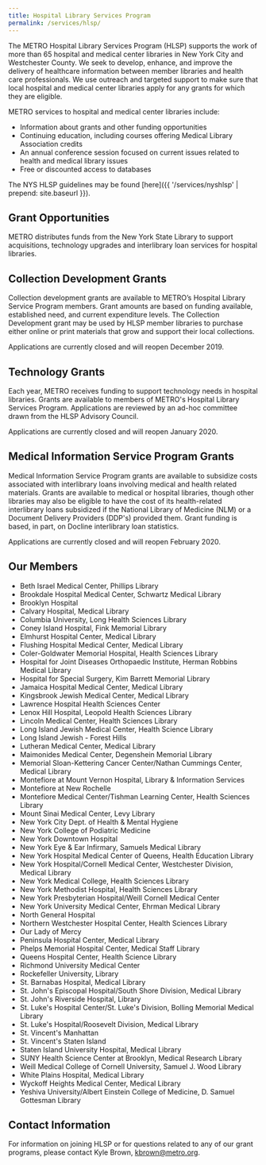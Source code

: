 ```yaml
---
title: Hospital Library Services Program
permalink: /services/hlsp/
---
```

The METRO Hospital Library Services Program (HLSP) supports the work of more than 65 hospital and medical center libraries in New York City and Westchester County. We seek to develop, enhance, and improve the delivery of healthcare information between member libraries and health care professionals. We use outreach and targeted support to make sure that local hospital and medical center libraries apply for any grants for which they are eligible. 

METRO services to hospital and medical center libraries include:

- Information about grants and other funding opportunities
- Continuing education, including courses offering Medical Library Association credits
- An annual conference session focused on current issues related to health and medical library issues
- Free or discounted access to databases 

The NYS HLSP guidelines may be found [here]({{ '/services/nyshlsp' | prepend: site.baseurl }}).

## Grant Opportunities
METRO distributes funds from the New York State Library to support acquisitions, technology upgrades and interlibrary loan services for hospital libraries.

## Collection Development Grants

Collection development grants are available to METRO’s Hospital Library Service Program members. Grant amounts are based on funding
available, established need, and current expenditure levels. The Collection Development grant may be used by HLSP member libraries to
purchase either online or print materials that grow and support their local collections.  

Applications are currently closed and will reopen December 2019. 
  
## Technology Grants
Each year, METRO receives funding to support technology needs in hospital libraries. Grants are available to members of METRO's Hospital Library Services Program. Applications are reviewed by an ad-hoc committee drawn from the HLSP Advisory Council. 

Applications are currently closed and will reopen January 2020.  

## Medical Information Service Program Grants

Medical Information Service Program grants are available to subsidize costs associated with interlibrary loans involving medical and health related materials. Grants are available to medical or hospital libraries, though other libraries may also be eligible to have the cost of its health-related interlibrary loans subsidized if the National Library of Medicine (NLM) or a Document Delivery Providers (DDP's) provided them. Grant funding is based, in part, on Docline interlibrary loan statistics.

Applications are currently closed and will reopen February 2020. 

## Our Members

- Beth Israel Medical Center, Phillips Library
- Brookdale Hospital Medical Center, Schwartz Medical Library
- Brooklyn Hospital
- Calvary Hospital, Medical Library
- Columbia University, Long Health Sciences Library
- Coney Island Hospital, Fink Memorial Library
- Elmhurst Hospital Center, Medical Library
- Flushing Hospital Medical Center, Medical Library
- Coler-Goldwater Memorial Hospital, Health Sciences Library
- Hospital for Joint Diseases Orthopaedic Institute, Herman Robbins Medical Library
- Hospital for Special Surgery, Kim Barrett Memorial Library
- Jamaica Hospital Medical Center, Medical Library
- Kingsbrook Jewish Medical Center, Medical Library
- Lawrence Hospital Health Sciences Center
- Lenox Hill Hospital, Leopold Health Sciences Library
- Lincoln Medical Center, Health Sciences Library
- Long Island Jewish Medical Center, Health Science Library
- Long Island Jewish - Forest Hills
- Lutheran Medical Center, Medical Library
- Maimonides Medical Center, Degenshein Memorial Library
- Memorial Sloan-Kettering Cancer Center/Nathan Cummings Center, Medical Library
- Montefiore at Mount Vernon Hospital, Library & Information Services
- Montefiore at New Rochelle 
- Montefiore Medical Center/Tishman Learning Center, Health Sciences Library
- Mount Sinai Medical Center, Levy Library
- New York City Dept. of Health & Mental Hygiene
- New York College of Podiatric Medicine
- New York Downtown Hospital
- New York Eye & Ear Infirmary, Samuels Medical Library
- New York Hospital Medical Center of Queens, Health Education Library
- New York Hospital/Cornell Medical Center, Westchester Division, Medical Library
- New York Medical College, Health Sciences Library
- New York Methodist Hospital, Health Sciences Library
- New York Presbyterian Hospital/Weill Cornell Medical Center
- New York University Medical Center, Ehrman Medical Library
- North General Hospital
- Northern Westchester Hospital Center, Health Sciences Library
- Our Lady of Mercy
- Peninsula Hospital Center, Medical Library
- Phelps Memorial Hospital Center, Medical Staff Library
- Queens Hospital Center, Health Science Library
- Richmond University Medical Center
- Rockefeller University, Library
- St. Barnabas Hospital, Medical Library
- St. John's Episcopal Hospital/South Shore Division, Medical Library
- St. John's Riverside Hospital, Library
- St. Luke's Hospital Center/St. Luke's Division, Bolling Memorial Medical Library
- St. Luke's Hospital/Roosevelt Division, Medical Library
- St. Vincent's Manhattan
- St. Vincent's Staten Island
- Staten Island University Hospital, Medical Library
- SUNY Health Science Center at Brooklyn, Medical Research Library
- Weill Medical College of Cornell University, Samuel J. Wood Library
- White Plains Hospital, Medical Library
- Wyckoff Heights Medical Center, Medical Library
- Yeshiva University/Albert Einstein College of Medicine, D. Samuel Gottesman Library

## Contact Information
For information on joining HLSP or for questions related to any of our grant programs, please contact Kyle Brown, [kbrown@metro.org](mailto:nreid@metro.org).

